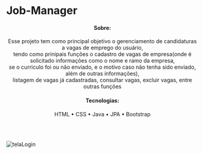 # Job-Manager

<h4 align="center">Sobre:</h4>
<p align="center">
Esse projeto tem como principal objetivo o gerenciamento de candidaturas a vagas de emprego do usuário,<br>
tendo como prinipais funções o cadastro de vagas de empresa(onde é solicitado informações como o nome e ramo da empresa, <br>
se o curriculo foi ou não enviado, e o motivo caso não tenha sido enviado, além de outras informações), <br>
listagem de vagas já cadastradas, consultar vagas, excluir vagas, entre outras funções
</p>

<h4 align="center">Tecnologias:</h4>
<p align="center">
 HTML •
 CSS • 
 Java • 
 JPA • 
 Bootstrap
</p>

<br>
<br>

![telaLogin](https://user-images.githubusercontent.com/79412195/211177764-f1d4c752-4a9a-4afb-9822-04cb5471fd0c.png)
